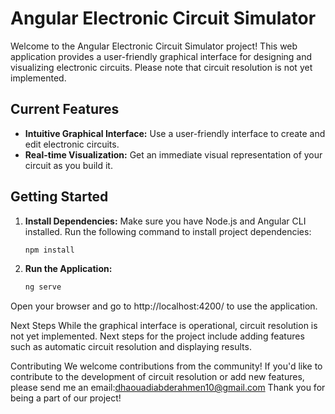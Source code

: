 # Angular Electronic Circuit Simulator

Welcome to the Angular Electronic Circuit Simulator project! This web application provides a user-friendly graphical interface for designing and visualizing electronic circuits. Please note that circuit resolution is not yet implemented.

## Current Features

- **Intuitive Graphical Interface:** Use a user-friendly interface to create and edit electronic circuits.
- **Real-time Visualization:** Get an immediate visual representation of your circuit as you build it.

## Getting Started

1. **Install Dependencies:**
   Make sure you have Node.js and Angular CLI installed. Run the following command to install project dependencies:

   ```bash
   npm install
2. **Run the Application:**
   ```bash
   ng serve
Open your browser and go to http://localhost:4200/ to use the application.

Next Steps
While the graphical interface is operational, circuit resolution is not yet implemented. Next steps for the project include adding features such as automatic circuit resolution and displaying results.

Contributing
We welcome contributions from the community! If you'd like to contribute to the development of circuit resolution or add new features, please send me an email:dhaouadiabderahmen10@gmail.com
Thank you for being a part of our project!

